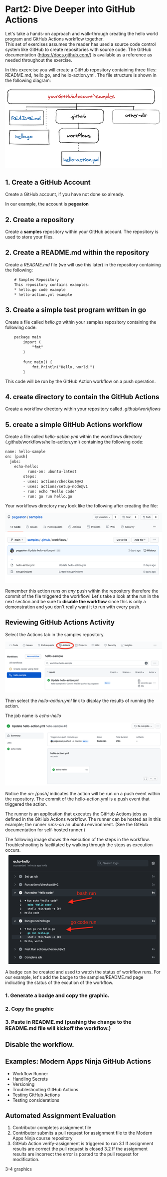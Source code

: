 # Part2: Dive Deeper into GitHub Actions

Let's take a hands-on approach and walk-through creating the hello world program and GitHub Actions workflow together.  
This set of exercises assumes the reader has used a source code control system like GitHub to create repositories with source code. The GitHub documentation (https://docs.github.com/) is available as a reference as needed throughout the exercise.

In this excercise you will create a GitHub repository containing three files: README.md, hello.go, and hello-action.yml.  The file structure is shown in the following diagram:

<img src="../images/part2-samples.png" alt="directory structure" title="Samples Repository Structure">


## 1. Create a GitHub Account
Create a GitHub account, if you have not done so already.  

In our example, the account is **pegeaton**

## 2. Create a repository 
Create a **samples** repository within your GitHub account.  The repository is used to store your files.

## 2. Create a README.md within the repository 
Create a *README.md* file (we will use this later) in the repository containing the following:

		# Samples Repository
		This repository contains examples:
		* hello.go code example
		* hello-action.yml example

## 3. Create a simple test program written in go
Create a file called *hello.go* within your samples repository containing the following code:

   		package main
			import (
				"fmt"
			)

			func main() {
				fmt.Println("Hello, world.")
			}

This code will be run by the GitHub Action workflow on a push operation.

## 4. create directory to contain the GitHub Actions
Create a workflow directory within your repository called *.github/workflows*

## 5. create a simple GitHub Actions workflow
Create a file called *hello-action.yml* within the workflows directory (.github/workflows/hello-action.yml)
containing the following code:

	name: hello-sample
	on: [push]
	  jobs:
  	    echo-hello:
    	      runs-on: ubuntu-latest
    		steps:
      		- uses: actions/checkout@v2
      		- uses: actions/setup-node@v1
      		- run: echo "Hello code"
      		- run: go run hello.go    

Your workflows directory may look like the following after creating the file:

<img src="../images/workflow-dir.png" alt="workflow dir">

Remember this action runs on *any* push within the repository therefore the commit of the file triggered the workflow! Let's take a look at the run in the next section and be sure to **disable the workflow** since this is only a demonstration and you don't really want it to run with every push. 

## Reviewing GitHub Actions Activity

Select the Actions tab in the samples repository.

<img src="../images/actions-tab.png" alt="actions tab">

Then select the *hello-action.yml* link to display the results of running the action.

The job name is *echo-hello*

<img src="../images/echo-hello-job.png" alt="echo hello job">

Notice the *on: [push]* indicates the action will be run on a push event within the repository. The commit of the hello-action.yml is a push event that triggered the action.  


The runner is an application that executes the GitHub Actions jobs as defined in the GitHub Actions workflow. The runner can be hosted as in this example; the runner *runs-on* an ubuntu environment. (See the GitHub documentation for self-hosted runner.) 

The following image shows the execution of the steps in the workflow. Troubleshooting is facilitated by walking through the steps as execution occurs.
<img src="../images/bash-go-run.png" alt="bash go run">

A badge can be created and used to watch the status of workflow runs.  For our example, let's add the badge to the samples/README.md page indicating the status of the excution of the workflow. 

### 1. Generate a badge and copy the graphic.

### 2. Copy the graphic

### 3. Paste in README.md (pushing the change to the README.md file will kickoff the workflow.)


## Disable the workflow.



## Examples: Modern Apps Ninja GitHub Actions
* Workflow Runner
* Handling Secrets
* Versioning
* Troubleshooting GitHub Actions
* Testing GitHub Actions
* Testing considerations


## Automated Assignment Evaluation
1. Contributor completes assignment file
2. Contributor submits a pull request for assignment file to the Modern Apps Ninja course repository
3. GitHub Action verify-assignment is triggered to run
3.1 If assignment results are correct the pull request is closed
3.2 If the assignment results are incorrect the error is posted to the pull request for modification.

3-4 graphics


